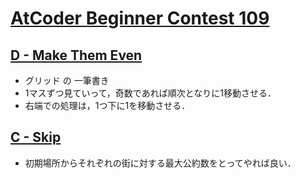# [AtCoder Beginner Contest 109](https://atcoder.jp/contests/abc109)

## [D - Make Them Even](https://atcoder.jp/contests/abc109/tasks/abc109_d)
- グリッド の 一筆書き
- 1マスずつ見ていって，奇数であれば順次となりに1移動させる．
- 右端での処理は，1つ下に1を移動させる．

## [C - Skip](https://atcoder.jp/contests/abc109/tasks/abc109_c)
- 初期場所からそれぞれの街に対する最大公約数をとってやれば良い．
